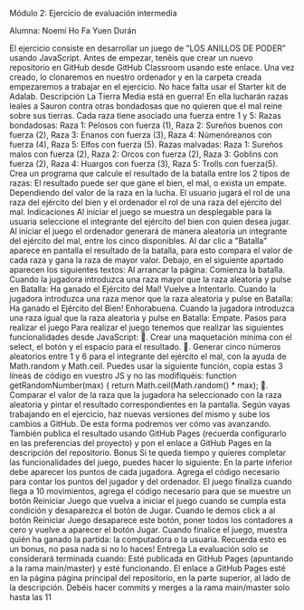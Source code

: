 Módulo 2: Ejercicio de evaluación intermedia

Alumna: Noemí Ho Fa Yuen Durán

El ejercicio consiste en desarrollar un juego de "LOS ANILLOS DE PODER" usando JavaScript.
Antes de empezar, tenéis que crear un nuevo repositorio en GitHub desde GitHub Classroom usando este
enlace. Una vez creado, lo clonaremos en nuestro ordenador y en la carpeta creada empezaremos a
trabajar en el ejercicio.
No hace falta usar el Starter kit de Adalab.
Descripción
La Tierra Media está en guerra! En ella lucharán razas leales a Sauron contra otras bondadosas que no
quieren que el mal reine sobre sus tierras.
Cada raza tiene asociado una fuerza entre 1 y 5:
Razas bondadosas:
Raza 1: Pelosos con fuerza (1),
Raza 2: Sureños buenos con fuerza (2),
Raza 3: Enanos con fuerza (3),
Raza 4: Númenóreanos con fuerza (4),
Raza 5: Elfos con fuerza (5).
Razas malvadas:
Raza 1: Sureños malos con fuerza (2),
Raza 2: Orcos con fuerza (2),
Raza 3: Goblins con fuerza (2),
Raza 4: Huargos con fuerza (3),
Raza 5: Trolls con fuerza(5).
Crea un programa que calcule el resultado de la batalla entre los 2 tipos de razas:
El resultado puede ser que gane el bien, el mal, o exista un empate. Dependiendo del valor de la raza
en la lucha.
El usuario jugará el rol de una raza del ejército del bien y el ordenador el rol de una raza del ejército
del mal.
Indicaciones
Al iniciar el juego se muestra un desplegable para la usuaria seleccione el integrante del ejército del
bien con quien desea jugar.
Al iniciar el juego el ordenador generará de manera aleatoria un integrante del ejército del mal, entre
los cinco disponibles.
Al dar clic a "Batalla" aparece en pantalla el resultado de la batalla, para esto compara el valor de
cada raza y gana la raza de mayor valor.
Debajo, en el siguiente apartado aparecen los siguientes textos:
Al arrancar la página: Comienza la batalla.
Cuando la jugadora introduzca una raza mayor que la raza aleatoria y pulse en Batalla: Ha
ganado el Ejército del Mal! Vuelve a Intentarlo.
Cuando la jugadora introduzca una raza menor que la raza aleatoria y pulse en Batalla: Ha
ganado el Ejército del Bien! Enhorabuena.
Cuando la jugadora introduzca una raza igual que la raza aleatoria y pulse en Batalla: Empate.
Pasos para realizar el juego
Para realizar el juego tenemos que realizar las siguientes funcionalidades desde JavaScript:
. Crear una maquetación mínima con el select, el botón y el espacio para el resultado.
. Generar cinco números aleatorios entre 1 y 6 para el integrante del ejército el mal, con la ayuda de
Math.random y Math.ceil. Puedes usar la siguiente función, copia estas 3 líneas de código en
vuestro JS y no las modifiquéis:
function getRandomNumber(max) {
return Math.ceil(Math.random() \* max);
. Comparar el valor de la raza que la jugadora ha seleccionado con la raza aleatoria y pintar el
resultado correspondientes en la pantalla.
Según vayas trabajando en el ejercicio, haz nuevas versiones del mismo y sube los cambios a GitHub. De
esta forma podremos ver cómo vas avanzando. También publica el resultado usando GitHub Pages
(recuerda configurarlo en las preferencias del proyecto) y pon el enlace a GitHub Pages en la descripción
del repositorio.
Bonus
Si te queda tiempo y quieres completar las funcionalidades del juego, puedes hacer lo siguiente:
En la parte inferior debe aparecer los puntos de cada jugadora. Agrega el código necesario para
contar los puntos del jugador y del ordenador.
El juego finaliza cuando llega a 10 movimientos, agrega el código necesario para que se muestre un
botón Reiniciar Juego que vuelva a iniciar el juego cuando se cumpla esta condición y desaparezca
el botón de Jugar.
Cuando le demos click a al botón Reiniciar Juego desaparece este botón, poner todos los
contadores a cero y vuelve a aparecer el botón Jugar.
Cuando finalice el juego, muestra quién ha ganado la partida: la computadora o la usuaria.
Recuerda esto es un bonus, no pasa nada si no lo haces!
Entrega
La evaluación solo se considerará terminada cuando:
Esté publicada en GitHub Pages (apuntando a la rama main/master) y esté funcionando.
El enlace a GitHub Pages esté en la página página principal del repositorio, en la parte superior, al
lado de la descripción.
Debéis hacer commits y merges a la rama main/master solo hasta las 11
